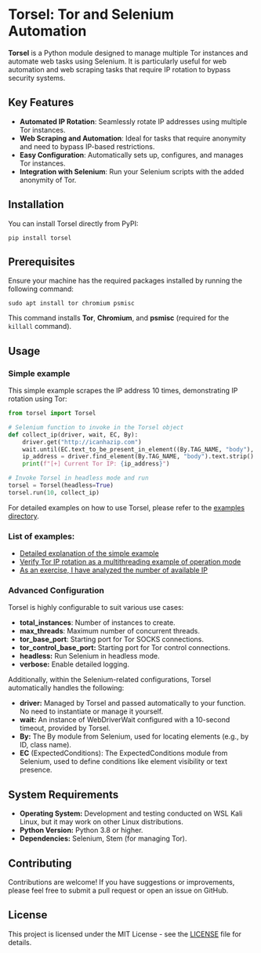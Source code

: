 # Torsel: Tor and Selenium Automation

**Torsel** is a Python module designed to manage multiple Tor instances and automate web tasks using Selenium. It is particularly useful for web automation and web scraping tasks that require IP rotation to bypass security systems.

## Key Features
- **Automated IP Rotation**: Seamlessly rotate IP addresses using multiple Tor instances.
- **Web Scraping and Automation**: Ideal for tasks that require anonymity and need to bypass IP-based restrictions.
- **Easy Configuration**: Automatically sets up, configures, and manages Tor instances.
- **Integration with Selenium**: Run your Selenium scripts with the added anonymity of Tor.

## Installation
You can install Torsel directly from PyPI:

```
pip install torsel
```

## Prerequisites

Ensure your machine has the required packages installed by running the following command:
```
sudo apt install tor chromium psmisc
```

This command installs **Tor**, **Chromium**, and **psmisc** (required for the `killall` command).

## Usage

### Simple example
This simple example scrapes the IP address 10 times, demonstrating IP rotation using Tor:
```python
from torsel import Torsel

# Selenium function to invoke in the Torsel object
def collect_ip(driver, wait, EC, By):
    driver.get("http://icanhazip.com")
    wait.until(EC.text_to_be_present_in_element((By.TAG_NAME, "body"), "."))
    ip_address = driver.find_element(By.TAG_NAME, "body").text.strip()
    print(f"[+] Current Tor IP: {ip_address}")

# Invoke Torsel in headless mode and run
torsel = Torsel(headless=True)
torsel.run(10, collect_ip)
```

For detailed examples on how to use Torsel, please refer to the [examples directory](https://github.com/azuk4r/torsel/tree/main/examples).

### List of examples:
* [Detailed explanation of the simple example](https://github.com/azuk4r/torsel/blob/main/examples/simple_example.py)
* [Verify Tor IP rotation as a multithreading example of operation mode](https://github.com/azuk4r/torsel/blob/main/examples/verify_tor_ip_rotation.py)
* [As an exercise, I have analyzed the number of available IP](https://github.com/azuk4r/torsel/blob/main/examples/tor_ip_usage_analyzer.py)
  
### Advanced Configuration
Torsel is highly configurable to suit various use cases:
* **total_instances**: Number of instances to create.
* **max_threads**: Maximum number of concurrent threads.
* **tor_base_port**: Starting port for Tor SOCKS connections.
* **tor_control_base_port:** Starting port for Tor control connections.
* **headless:** Run Selenium in headless mode.
* **verbose:** Enable detailed logging.

Additionally, within the Selenium-related configurations, Torsel automatically handles the following:
* **driver:** Managed by Torsel and passed automatically to your function. No need to instantiate or manage it yourself.
* **wait:** An instance of WebDriverWait configured with a 10-second timeout, provided by Torsel.
* **By:** The By module from Selenium, used for locating elements (e.g., by ID, class name).
* **EC** (ExpectedConditions): The ExpectedConditions module from Selenium, used to define conditions like element visibility or text presence.

## System Requirements
* **Operating System:** Development and testing conducted on WSL Kali Linux, but it may work on other Linux distributions.
* **Python Version:** Python 3.8 or higher.
* **Dependencies:** Selenium, Stem (for managing Tor).

## Contributing
Contributions are welcome! If you have suggestions or improvements, please feel free to submit a pull request or open an issue on GitHub.

## License
This project is licensed under the MIT License - see the [LICENSE](https://github.com/azuk4r/torsel/blob/main/LICENSE) file for details.